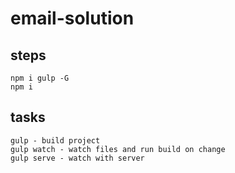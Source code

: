 # email-solution

## steps
```
npm i gulp -G
npm i
```

## tasks

```
gulp - build project
gulp watch - watch files and run build on change
gulp serve - watch with server
```